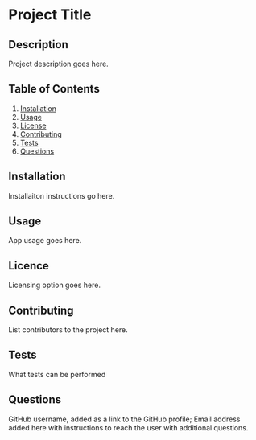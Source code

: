 # Project Title

## Description

Project description goes here.

## Table of Contents
1. [Installation](#installation)
2. [Usage](#usage)
3. [License](#licence)
4. [Contributing](#contributing)
5. [Tests](#tests)
6. [Questions](#questions)

## Installation
Installaiton instructions go here.

## Usage

App usage goes here.

## Licence

Licensing option goes here.

## Contributing

List contributors to the project here.

## Tests
What tests can be performed

## Questions
GitHub username, added as a link to the GitHub profile;
Email address added here with instructions to reach the user with additional questions.



